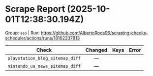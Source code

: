 # Scrape Report (2025-10-01T12:38:30.194Z)

Group: `seo`  |  Run: https://github.com/AlbertoRoca96/scraping-checks-scheduler/actions/runs/18162337813

| Check | Changed | Keys | Error |
|---|:---:|:--|:--|
| `playstation_blog_sitemap_diff` | — |  |  |
| `nintendo_us_news_sitemap_diff` | — |  |  |

